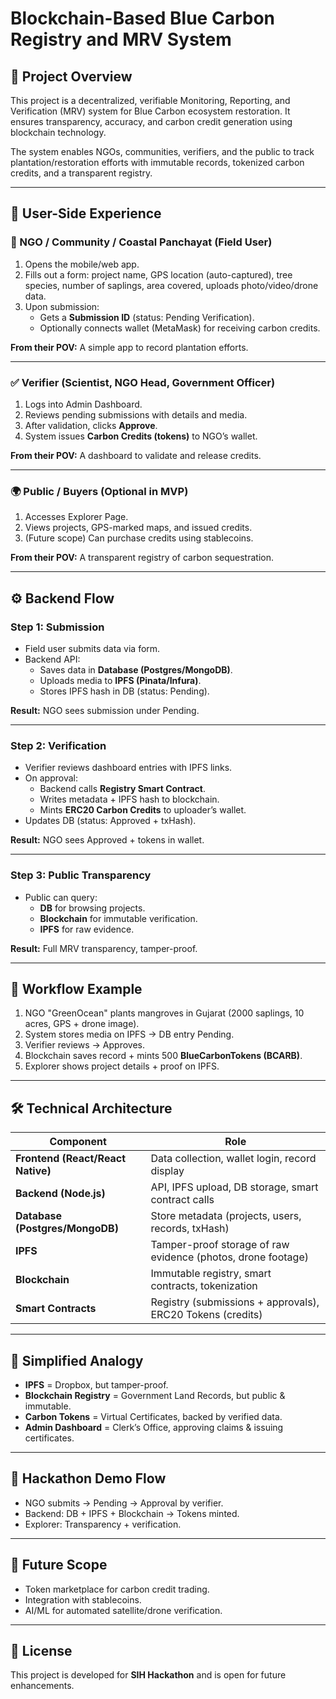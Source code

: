 # Blockchain-Based Blue Carbon Registry and MRV System

## 📌 Project Overview
This project is a decentralized, verifiable Monitoring, Reporting, and Verification (MRV) system for Blue Carbon ecosystem restoration. It ensures transparency, accuracy, and carbon credit generation using blockchain technology.

The system enables NGOs, communities, verifiers, and the public to track plantation/restoration efforts with immutable records, tokenized carbon credits, and a transparent registry.

---

## 👥 User-Side Experience

### 🌱 NGO / Community / Coastal Panchayat (Field User)
1. Opens the mobile/web app.
2. Fills out a form: project name, GPS location (auto-captured), tree species, number of saplings, area covered, uploads photo/video/drone data.
3. Upon submission:
   - Gets a **Submission ID** (status: Pending Verification).
   - Optionally connects wallet (MetaMask) for receiving carbon credits.

**From their POV:** A simple app to record plantation efforts.

---

### ✅ Verifier (Scientist, NGO Head, Government Officer)
1. Logs into Admin Dashboard.
2. Reviews pending submissions with details and media.
3. After validation, clicks **Approve**.
4. System issues **Carbon Credits (tokens)** to NGO’s wallet.

**From their POV:** A dashboard to validate and release credits.

---

### 🌍 Public / Buyers (Optional in MVP)
1. Accesses Explorer Page.
2. Views projects, GPS-marked maps, and issued credits.
3. (Future scope) Can purchase credits using stablecoins.

**From their POV:** A transparent registry of carbon sequestration.

---

## ⚙️ Backend Flow

### Step 1: Submission
- Field user submits data via form.
- Backend API:
  - Saves data in **Database (Postgres/MongoDB)**.
  - Uploads media to **IPFS (Pinata/Infura)**.
  - Stores IPFS hash in DB (status: Pending).

**Result:** NGO sees submission under Pending.

---

### Step 2: Verification
- Verifier reviews dashboard entries with IPFS links.
- On approval:
  - Backend calls **Registry Smart Contract**.
  - Writes metadata + IPFS hash to blockchain.
  - Mints **ERC20 Carbon Credits** to uploader’s wallet.
- Updates DB (status: Approved + txHash).

**Result:** NGO sees Approved + tokens in wallet.

---

### Step 3: Public Transparency
- Public can query:
  - **DB** for browsing projects.
  - **Blockchain** for immutable verification.
  - **IPFS** for raw evidence.

**Result:** Full MRV transparency, tamper-proof.

---

## 🔄 Workflow Example
1. NGO "GreenOcean" plants mangroves in Gujarat (2000 saplings, 10 acres, GPS + drone image).
2. System stores media on IPFS → DB entry Pending.
3. Verifier reviews → Approves.
4. Blockchain saves record + mints 500 **BlueCarbonTokens (BCARB)**.
5. Explorer shows project details + proof on IPFS.

---

## 🛠 Technical Architecture

| Component        | Role |
|------------------|------|
| **Frontend (React/React Native)** | Data collection, wallet login, record display |
| **Backend (Node.js)** | API, IPFS upload, DB storage, smart contract calls |
| **Database (Postgres/MongoDB)** | Store metadata (projects, users, records, txHash) |
| **IPFS** | Tamper-proof storage of raw evidence (photos, drone footage) |
| **Blockchain** | Immutable registry, smart contracts, tokenization |
| **Smart Contracts** | Registry (submissions + approvals), ERC20 Tokens (credits) |

---

## 📖 Simplified Analogy
- **IPFS** = Dropbox, but tamper-proof.  
- **Blockchain Registry** = Government Land Records, but public & immutable.  
- **Carbon Tokens** = Virtual Certificates, backed by verified data.  
- **Admin Dashboard** = Clerk’s Office, approving claims & issuing certificates.  

---

## 🚀 Hackathon Demo Flow
- NGO submits → Pending → Approval by verifier.  
- Backend: DB + IPFS + Blockchain → Tokens minted.  
- Explorer: Transparency + verification.  

---

## 📌 Future Scope
- Token marketplace for carbon credit trading.  
- Integration with stablecoins.  
- AI/ML for automated satellite/drone verification.  

---

## 📜 License
This project is developed for **SIH Hackathon** and is open for future enhancements.

